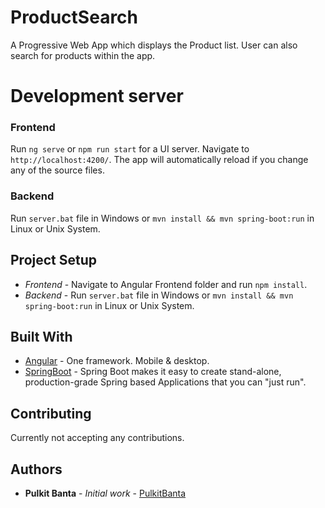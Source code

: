# ProductSearch

A Progressive Web App which displays the Product list.
User can also search for products within the app. 

# Development server

### Frontend

Run `ng serve` or `npm run start` for a UI server. Navigate to `http://localhost:4200/`. The app will automatically reload if you change any of the source files.

### Backend

Run `server.bat` file in Windows or `mvn install && mvn spring-boot:run` in Linux or Unix System.

## Project Setup

- _Frontend_ - Navigate to Angular Frontend folder and run `npm install`.
- _Backend_  - Run `server.bat` file in Windows or `mvn install && mvn spring-boot:run` in Linux or Unix System.

## Built With

- [Angular](https://angular.io/) - One framework. Mobile & desktop.
- [SpringBoot](https://spring.io/projects/spring-boot) - Spring Boot makes it easy to create stand-alone, production-grade Spring based Applications that you can "just run".

## Contributing

Currently not accepting any contributions.

## Authors

- **Pulkit Banta** - _Initial work_ - [PulkitBanta](https://github.com/PulkitBanta/)
